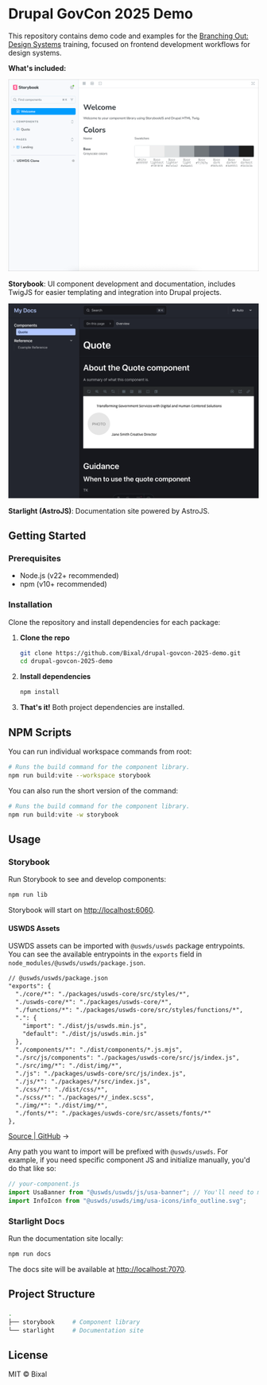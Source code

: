 # Drupal GovCon 2025 Demo

This repository contains demo code and examples for the [Branching Out: Design Systems](http://github.com/bixal/drupal-govcon-2025) training, focused on frontend development workflows for design systems.

**What's included:**

![A StorybookJS component library](docs/images/component-library.webp)

**Storybook**: UI component development and documentation, includes TwigJS for easier templating and integration into Drupal projects.

![A component guidance page](docs/images/documentation-site.webp)

**Starlight (AstroJS)**: Documentation site powered by AstroJS.

## Getting Started

### Prerequisites

- Node.js (v22+ recommended)
- npm (v10+ recommended)

### Installation

Clone the repository and install dependencies for each package:

1. **Clone the repo**

   ```sh
   git clone https://github.com/Bixal/drupal-govcon-2025-demo.git
   cd drupal-govcon-2025-demo
   ```

2. **Install dependencies**

   ```sh
   npm install
   ```

3. **That's it!** Both project dependencies are installed.

## NPM Scripts

You can run individual workspace commands from root:

```sh
# Runs the build command for the component library.
npm run build:vite --workspace storybook
```

You can also run the short version of the command:

```sh
# Runs the build command for the component library.
npm run build:vite -w storybook
```

## Usage

### Storybook

Run Storybook to see and develop components:

```sh
npm run lib
```

Storybook will start on [http://localhost:6060](http://localhost:6060).

#### USWDS Assets

USWDS assets can be imported with `@uswds/uswds` package entrypoints.
You can see the available entrypoints in the `exports` field in `node_modules/@uswds/uswds/package.json`.

```jsonc
// @uswds/uswds/package.json
"exports": {
  "./core/*": "./packages/uswds-core/src/styles/*",
  "./uswds-core/*": "./packages/uswds-core/*",
  "./functions/*": "./packages/uswds-core/src/styles/functions/*",
  ".": {
    "import": "./dist/js/uswds.min.js",
    "default": "./dist/js/uswds.min.js"
  },
  "./components/*": "./dist/components/*.js.mjs",
  "./src/js/components": "./packages/uswds-core/src/js/index.js",
  "./src/img/*": "./dist/img/*",
  "./js": "./packages/uswds-core/src/js/index.js",
  "./js/*": "./packages/*/src/index.js",
  "./css/*": "./dist/css/*",
  "./scss/*": "./packages/*/_index.scss",
  "./img/*": "./dist/img/*",
  "./fonts/*": "./packages/uswds-core/src/assets/fonts/*"
},
```

[Source | GitHub](https://github.com/uswds/uswds/blob/ad9ffc19f2a2bb6bc0b16f74440a111107bfcdb9/package.json#L35-L52) →

Any path you want to import will be prefixed with `@uswds/uswds`. For example, if you need specific component JS and initialize manually, you'd do that like so:

```js
// your-component.js
import UsaBanner from "@uswds/uswds/js/usa-banner"; // You'll need to manually initialize it.
import InfoIcon from "@uswds/uswds/img/usa-icons/info_outline.svg";
```

### Starlight Docs

Run the documentation site locally:

```sh
npm run docs
```

The docs site will be available at [http://localhost:7070](http://localhost:7070).

## Project Structure

```sh
.
├── storybook     # Component library
└── starlight     # Documentation site
```

## License

MIT © Bixal
